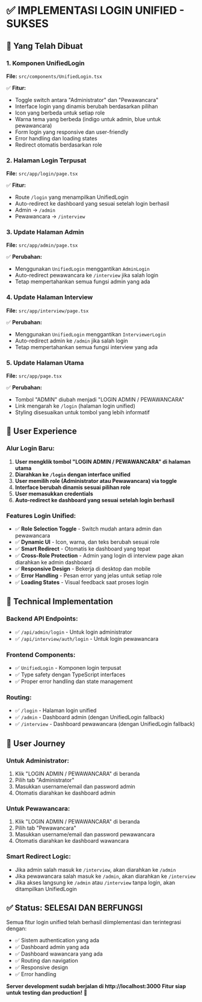 # ✅ IMPLEMENTASI LOGIN UNIFIED - SUKSES

## 🎯 **Yang Telah Dibuat**

### **1. Komponen UnifiedLogin**

**File:** `src/components/UnifiedLogin.tsx`

✅ **Fitur:**

- Toggle switch antara "Administrator" dan "Pewawancara"
- Interface login yang dinamis berubah berdasarkan pilihan
- Icon yang berbeda untuk setiap role
- Warna tema yang berbeda (indigo untuk admin, blue untuk pewawancara)
- Form login yang responsive dan user-friendly
- Error handling dan loading states
- Redirect otomatis berdasarkan role

### **2. Halaman Login Terpusat**

**File:** `src/app/login/page.tsx`

✅ **Fitur:**

- Route `/login` yang menampilkan UnifiedLogin
- Auto-redirect ke dashboard yang sesuai setelah login berhasil
- Admin → `/admin`
- Pewawancara → `/interview`

### **3. Update Halaman Admin**

**File:** `src/app/admin/page.tsx`

✅ **Perubahan:**

- Menggunakan `UnifiedLogin` menggantikan `AdminLogin`
- Auto-redirect pewawancara ke `/interview` jika salah login
- Tetap mempertahankan semua fungsi admin yang ada

### **4. Update Halaman Interview**

**File:** `src/app/interview/page.tsx`

✅ **Perubahan:**

- Menggunakan `UnifiedLogin` menggantikan `InterviewerLogin`
- Auto-redirect admin ke `/admin` jika salah login
- Tetap mempertahankan semua fungsi interview yang ada

### **5. Update Halaman Utama**

**File:** `src/app/page.tsx`

✅ **Perubahan:**

- Tombol "ADMIN" diubah menjadi "LOGIN ADMIN / PEWAWANCARA"
- Link mengarah ke `/login` (halaman login unified)
- Styling disesuaikan untuk tombol yang lebih informatif

## 🎨 **User Experience**

### **Alur Login Baru:**

1. **User mengklik tombol "LOGIN ADMIN / PEWAWANCARA" di halaman utama**
2. **Diarahkan ke `/login` dengan interface unified**
3. **User memilih role (Administrator atau Pewawancara) via toggle**
4. **Interface berubah dinamis sesuai pilihan role**
5. **User memasukkan credentials**
6. **Auto-redirect ke dashboard yang sesuai setelah login berhasil**

### **Features Login Unified:**

- ✅ **Role Selection Toggle** - Switch mudah antara admin dan pewawancara
- ✅ **Dynamic UI** - Icon, warna, dan teks berubah sesuai role
- ✅ **Smart Redirect** - Otomatis ke dashboard yang tepat
- ✅ **Cross-Role Protection** - Admin yang login di interview page akan diarahkan ke admin dashboard
- ✅ **Responsive Design** - Bekerja di desktop dan mobile
- ✅ **Error Handling** - Pesan error yang jelas untuk setiap role
- ✅ **Loading States** - Visual feedback saat proses login

## 🔧 **Technical Implementation**

### **Backend API Endpoints:**

- ✅ `/api/admin/login` - Untuk login administrator
- ✅ `/api/interview/auth/login` - Untuk login pewawancara

### **Frontend Components:**

- ✅ `UnifiedLogin` - Komponen login terpusat
- ✅ Type safety dengan TypeScript interfaces
- ✅ Proper error handling dan state management

### **Routing:**

- ✅ `/login` - Halaman login unified
- ✅ `/admin` - Dashboard admin (dengan UnifiedLogin fallback)
- ✅ `/interview` - Dashboard pewawancara (dengan UnifiedLogin fallback)

## 🎯 **User Journey**

### **Untuk Administrator:**

1. Klik "LOGIN ADMIN / PEWAWANCARA" di beranda
2. Pilih tab "Administrator"
3. Masukkan username/email dan password admin
4. Otomatis diarahkan ke dashboard admin

### **Untuk Pewawancara:**

1. Klik "LOGIN ADMIN / PEWAWANCARA" di beranda
2. Pilih tab "Pewawancara"
3. Masukkan username/email dan password pewawancara
4. Otomatis diarahkan ke dashboard wawancara

### **Smart Redirect Logic:**

- Jika admin salah masuk ke `/interview`, akan diarahkan ke `/admin`
- Jika pewawancara salah masuk ke `/admin`, akan diarahkan ke `/interview`
- Jika akses langsung ke `/admin` atau `/interview` tanpa login, akan ditampilkan UnifiedLogin

## ✅ **Status: SELESAI DAN BERFUNGSI**

Semua fitur login unified telah berhasil diimplementasi dan terintegrasi dengan:

- ✅ Sistem authentication yang ada
- ✅ Dashboard admin yang ada
- ✅ Dashboard wawancara yang ada
- ✅ Routing dan navigation
- ✅ Responsive design
- ✅ Error handling

**Server development sudah berjalan di http://localhost:3000**
**Fitur siap untuk testing dan production!** 🚀
